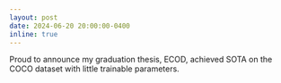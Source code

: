 ```yaml
---
layout: post
date: 2024-06-20 20:00:00-0400
inline: true
---
```

Proud to announce my graduation thesis, ECOD, achieved SOTA on the COCO dataset with little trainable parameters.